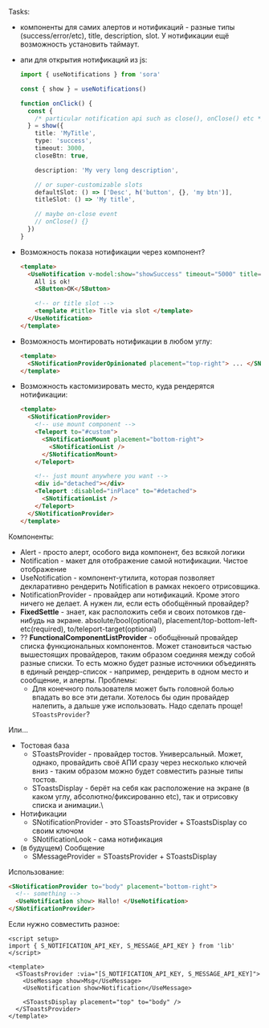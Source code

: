 Tasks:

- компоненты для самих алертов и нотификаций - разные типы (success/error/etc), title, description, slot. У нотификации ещё возможность установить таймаут.
- апи для открытия нотификаций из js:

  ```ts
  import { useNotifications } from 'sora'

  const { show } = useNotifications()

  function onClick() {
    const {
      /* particular notification api such as close(), onClose() etc */
    } = show({
      title: 'MyTitle',
      type: 'success',
      timeout: 3000,
      closeBtn: true,

      description: 'My very long description',

      // or super-customizable slots
      defaultSlot: () => ['Desc', h('button', {}, 'my btn')],
      titleSlot: () => 'My title',

      // maybe on-close event
      // onClose() {}
    })
  }
  ```

- Возможность показа нотификации через компонент?

  ```html
  <template>
    <UseNotification v-model:show="showSuccess" timeout="5000" title="Success" type="Success">
      All is ok!
      <SButton>OK</SButton>

      <!-- or title slot -->
      <template #title> Title via slot </template>
    </UseNotification>
  </template>
  ```

- Возможность монтировать нотификации в любом углу:

  ```html
  <template>
    <SNotificationProviderOpinionated placement="top-right"> ... </SNotificationProviderOpinionated>
  </template>
  ```

- Возможность кастомизировать место, куда рендерятся нотификации:

  ```html
  <template>
    <SNotificationProvider>
      <!-- use mount component -->
      <Teleport to="#custom">
        <SNotificationMount placement="bottom-right">
          <SNotificationList />
        </SNotificationMount>
      </Teleport>

      <!-- just mount anywhere you want -->
      <div id="detached"></div>
      <Teleport :disabled="inPlace" to="#detached">
        <SNotificationList />
      </Teleport>
    </SNotificationProvider>
  </template>
  ```

Компоненты:

- Alert - просто алерт, особого вида компонент, без всякой логики
- Notification - макет для отображение самой нотификации. Чистое отображение
- UseNotification - компонент-утилита, которая позволяет декларативно рендерить Notification в рамках некоего отрисовщика.
- NotificationProvider - провайдер апи нотификаций. Кроме этого ничего не делает. А нужен ли, если есть обобщённый провайдер?
- **FixedSettle** - знает, как расположить себя и своих потомков где-нибудь на экране. absolute/bool(optional), placement/top-bottom-left-etc(required), to/teleport-target(optional)
- ?? **FunctionalComponentListProvider** - обобщённый провайдер списка функциональных компонентов. Может становиться частью вышестоящих провайдеров, таким образом соединяя между собой разные списки. То есть можно будет разные источники объединять в единый рендер-список - например, рендерить в одном место и сообщение, и алерты. Проблемы:
  - Для конечного пользователя может быть головной болью впадать во все эти детали. Хотелось бы один провайдер налепить, а дальше уже использовать. Надо сделать проще! `SToastsProvider`?

Или...

- Тостовая база
  - SToastsProvider - провайдер тостов. Универсальный. Может, однако, провайдить своё АПИ сразу через несколько ключей вниз - таким образом можно будет совместить разные типы тостов.
  - SToastsDisplay - берёт на себя как расположение на экране (в каком углу, абсолютно/фиксированно etc), так и отрисовку списка и анимации.\
- Нотификации
  - SNotificationProvider - это SToastsProvider + SToastsDisplay со своим ключом
  - SNotificationLook - сама нотификация
- (в будущем) Сообщение
  - SMessageProvider = SToastsProvider + SToastsDisplay

Использование:

```html
<SNotificationProvider to="body" placement="bottom-right">
  <!-- something -->
  <UseNotification show> Hallo! </UseNotification>
</SNotificationProvider>
```

Если нужно совместить разное:

```vue
<script setup>
import { S_NOTIFICATION_API_KEY, S_MESSAGE_API_KEY } from 'lib'
</script>

<template>
  <SToastsProvider :via="[S_NOTIFICATION_API_KEY, S_MESSAGE_API_KEY]">
    <UseMessage show>Msg</UseMessage>
    <UseNotification show>Notification</UseMessage>

    <SToastsDisplay placement="top" to="body" />
  </SToastsProvider>
</template>
```
